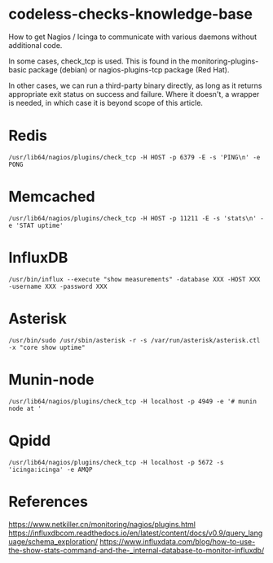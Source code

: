 # codeless-checks-knowledge-base
How to get Nagios / Icinga to communicate with various daemons without additional code. 

In some cases, check_tcp is used. This is found in the monitoring-plugins-basic package (debian) or nagios-plugins-tcp package (Red Hat).

In other cases, we can run a third-party binary directly, as long as it returns appropriate exit status on success and failure. Where it doesn't, a wrapper is needed, in which case it is beyond scope of this article.

# Redis
```
/usr/lib64/nagios/plugins/check_tcp -H HOST -p 6379 -E -s 'PING\n' -e PONG
```

# Memcached
```
/usr/lib64/nagios/plugins/check_tcp -H HOST -p 11211 -E -s 'stats\n' -e 'STAT uptime'
```

# InfluxDB
```
/usr/bin/influx --execute "show measurements" -database XXX -HOST XXX -username XXX -password XXX
```

# Asterisk
```
/usr/bin/sudo /usr/sbin/asterisk -r -s /var/run/asterisk/asterisk.ctl -x "core show uptime"
```

# Munin-node
```
/usr/lib64/nagios/plugins/check_tcp -H localhost -p 4949 -e '# munin node at '
```
# Qpidd
```
/usr/lib64/nagios/plugins/check_tcp -H localhost -p 5672 -s 'icinga:icinga' -e AMQP
```

# References
https://www.netkiller.cn/monitoring/nagios/plugins.html
https://influxdbcom.readthedocs.io/en/latest/content/docs/v0.9/query_language/schema_exploration/
https://www.influxdata.com/blog/how-to-use-the-show-stats-command-and-the-_internal-database-to-monitor-influxdb/
